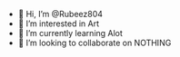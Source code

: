 - 👋 Hi, I’m @Rubeez804
- 👀 I’m interested in Art
- 🌱 I’m currently learning Alot
- 💞️ I’m looking to collaborate on NOTHING
